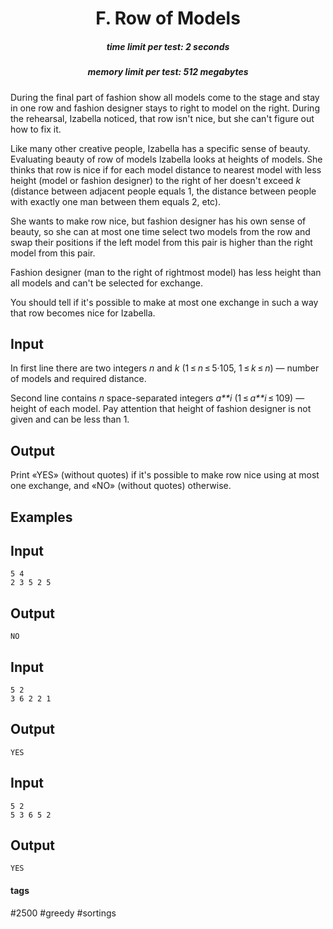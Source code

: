 <h1 style='text-align: center;'> F. Row of Models</h1>

<h5 style='text-align: center;'>time limit per test: 2 seconds</h5>
<h5 style='text-align: center;'>memory limit per test: 512 megabytes</h5>

During the final part of fashion show all models come to the stage and stay in one row and fashion designer stays to right to model on the right. During the rehearsal, Izabella noticed, that row isn't nice, but she can't figure out how to fix it. 

Like many other creative people, Izabella has a specific sense of beauty. Evaluating beauty of row of models Izabella looks at heights of models. She thinks that row is nice if for each model distance to nearest model with less height (model or fashion designer) to the right of her doesn't exceed *k* (distance between adjacent people equals 1, the distance between people with exactly one man between them equals 2, etc). 

She wants to make row nice, but fashion designer has his own sense of beauty, so she can at most one time select two models from the row and swap their positions if the left model from this pair is higher than the right model from this pair.

Fashion designer (man to the right of rightmost model) has less height than all models and can't be selected for exchange.

You should tell if it's possible to make at most one exchange in such a way that row becomes nice for Izabella. 

## Input

In first line there are two integers *n* and *k* (1 ≤ *n* ≤ 5·105, 1 ≤ *k* ≤ *n*) — number of models and required distance.

Second line contains *n* space-separated integers *a**i* (1 ≤ *a**i* ≤ 109) — height of each model. Pay attention that height of fashion designer is not given and can be less than 1.

## Output

Print «YES» (without quotes) if it's possible to make row nice using at most one exchange, and «NO» (without quotes) otherwise.

## Examples

## Input


```
5 4  
2 3 5 2 5  

```
## Output


```
NO
```
## Input


```
5 2  
3 6 2 2 1  

```
## Output


```
YES
```
## Input


```
5 2  
5 3 6 5 2  

```
## Output


```
YES
```


#### tags 

#2500 #greedy #sortings 